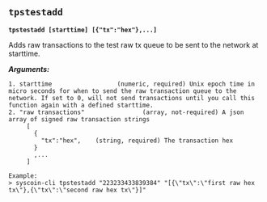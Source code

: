 ## **`tpstestadd`**

**`tpstestadd [starttime] [{"tx":"hex"},...]`**

Adds raw transactions to the test raw tx queue to be sent to the network at starttime.

***Arguments:***

```
1. starttime                  (numeric, required) Unix epoch time in micro seconds for when to send the raw transaction queue to the network. If set to 0, will not send transactions until you call this function again with a defined starttime.
2. "raw transactions"                (array, not-required) A json array of signed raw transaction strings
     [
       {
         "tx":"hex",    (string, required) The transaction hex
       } 
       ,...
     ]

Example:
> syscoin-cli tpstestadd "223233433839384" "[{\"tx\":\"first raw hex tx\"},{\"tx\":\"second raw hex tx\"}]"
```
